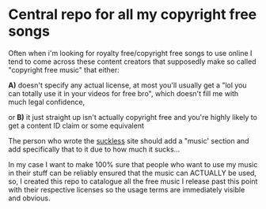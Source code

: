 # Central repo for all my copyright free songs
Often when i'm looking for royalty free/copyright free songs to use online I tend to come across these content creators that supposedly make so called "copyright free music" that either:

**A)** doesn't specify any actual license, at most you'll usually get a "lol you can totally use it in your videos for free bro", which doesn't fill me with much legal confidence,

or **B)** it just straight up isn't actually copyright free and you're highly likely to get a content ID claim or some equivalent

The person who wrote the [suckless](https://suckless.org/sucks/) site should add a "music' section and add specifically that to it due to how much it sucks...

In my case I want to make 100% sure that people who want to use my music in their stuff can be reliably ensured that the music can ACTUALLY be used, so, I created this repo to catalogue all the free music I release past this point with their respective licenses so the usage terms are immediately visible and obvious.

